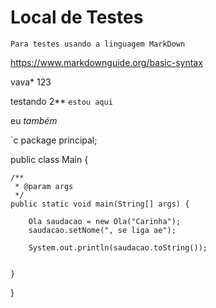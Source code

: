 # Local de Testes

``Para testes usando a linguagem MarkDown``

https://www.markdownguide.org/basic-syntax

vava*
123


testando 2**
`estou aqui`


eu <em>também</em>



`c 
package principal;

public class Main {

	/**
	 * @param args
	 */
	public static void main(String[] args) {
	
		Ola saudacao = new Ola("Carinha");
		saudacao.setNome(", se liga ae");
		
		System.out.println(saudacao.toString());
		

	}

}

